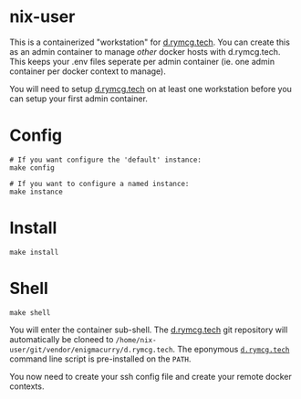 # nix-user

This is a containerized "workstation" for
[d.rymcg.tech](../../README.md). You can create this as an admin
container to manage *other* docker hosts with d.rymcg.tech. This keeps
your .env files seperate per admin container (ie. one admin container
per docker context to manage).

You will need to setup [d.rymcg.tech](../../README.md) on at least one
workstation before you can setup your first admin container.

# Config

```
# If you want configure the 'default' instance:
make config

# If you want to configure a named instance:
make instance
```

# Install

```
make install
```

# Shell

```
make shell
```

You will enter the container sub-shell. The
[d.rymcg.tech](https://github.com/EnigmaCurry/d.rymcg.tech) git
repository will automatically be cloneed to
`/home/nix-user/git/vendor/enigmacurry/d.rymcg.tech`. The eponymous
[`d.rymcg.tech`](../../README.md#using-the-drymcgtech-cli-script-optional)
command line script is pre-installed on the `PATH`.

You now need to create your ssh config file and create your remote
docker contexts.

